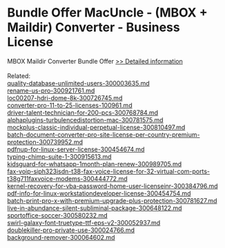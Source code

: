 # Bundle Offer MacUncle - (MBOX + Maildir) Converter - Business License
MBOX Maildir Converter Bundle Offer
[>> Detailed information](https://secure.shareit.com/shareit/product.html?productid=300998517&affiliateid=200057808)<br/><br/>Related:
<br />[quality-database-unlimited-users-300003635.md](https://github.com/downloadplanet/downloadplanet/blob/main/quality-database-unlimited-users-300003635.md)<br />[rename-us-pro-300921761.md](https://github.com/downloadplanet/downloadplanet/blob/main/rename-us-pro-300921761.md)<br />[loc00207-hdri-dome-8k-300726745.md](https://github.com/downloadplanet/downloadplanet/blob/main/loc00207-hdri-dome-8k-300726745.md)<br />[converter-pro-11-to-25-licenses-100961.md](https://github.com/downloadplanet/downloadplanet/blob/main/converter-pro-11-to-25-licenses-100961.md)<br />[driver-talent-technician-for-200-pcs-300768784.md](https://github.com/downloadplanet/downloadplanet/blob/main/driver-talent-technician-for-200-pcs-300768784.md)<br />[alphaplugins-turbulencedistortion-mac-300781575.md](https://github.com/downloadplanet/downloadplanet/blob/main/alphaplugins-turbulencedistortion-mac-300781575.md)<br />[mockplus-classic-individual-perpetual-license-300810497.md](https://github.com/downloadplanet/downloadplanet/blob/main/mockplus-classic-individual-perpetual-license-300810497.md)<br />[batch-document-converter-pro-site-license-per-country-premium-protection-300739952.md](https://github.com/downloadplanet/downloadplanet/blob/main/batch-document-converter-pro-site-license-per-country-premium-protection-300739952.md)<br />[pdfnup-for-linux-server-license-300454674.md](https://github.com/downloadplanet/downloadplanet/blob/main/pdfnup-for-linux-server-license-300454674.md)<br />[typing-chimp-suite-1-300915613.md](https://github.com/downloadplanet/downloadplanet/blob/main/typing-chimp-suite-1-300915613.md)<br />[kidsguard-for-whatsapp-1month-plan-renew-300989705.md](https://github.com/downloadplanet/downloadplanet/blob/main/kidsguard-for-whatsapp-1month-plan-renew-300989705.md)<br />[fax-voip-siph323isdn-t38-fax-voice-license-for-32-virtual-com-ports-t38g711faxvoice-modems-300444772.md](https://github.com/downloadplanet/downloadplanet/blob/main/fax-voip-siph323isdn-t38-fax-voice-license-for-32-virtual-com-ports-t38g711faxvoice-modems-300444772.md)<br />[kernel-recovery-for-vba-password-home-user-licenseinr-300384796.md](https://github.com/downloadplanet/downloadplanet/blob/main/kernel-recovery-for-vba-password-home-user-licenseinr-300384796.md)<br />[pdf-info-for-linux-workstationdeveloper-license-300454754.md](https://github.com/downloadplanet/downloadplanet/blob/main/pdf-info-for-linux-workstationdeveloper-license-300454754.md)<br />[batch-print-pro-x-with-premium-upgrade-plus-protection-300781627.md](https://github.com/downloadplanet/downloadplanet/blob/main/batch-print-pro-x-with-premium-upgrade-plus-protection-300781627.md)<br />[live-in-abundance-silent-subliminal-package-300648122.md](https://github.com/downloadplanet/downloadplanet/blob/main/live-in-abundance-silent-subliminal-package-300648122.md)<br />[sportoffice-soccer-300580232.md](https://github.com/downloadplanet/downloadplanet/blob/main/sportoffice-soccer-300580232.md)<br />[swirl-galaxy-font-truetype-ttf-eps-v2-300052937.md](https://github.com/downloadplanet/downloadplanet/blob/main/swirl-galaxy-font-truetype-ttf-eps-v2-300052937.md)<br />[doublekiller-pro-private-use-300024766.md](https://github.com/downloadplanet/downloadplanet/blob/main/doublekiller-pro-private-use-300024766.md)<br />[background-remover-300064602.md](https://github.com/downloadplanet/downloadplanet/blob/main/background-remover-300064602.md)